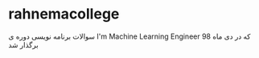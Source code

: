 # rahnemacollege
 سوالات برنامه نویسی دوره ی I'm Machine Learning Engineer که در دی ماه 98 برگذار شد
